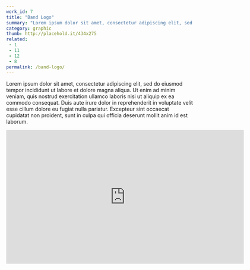 ```yaml
---
work_id: 7
title: "Band Logo"
summary: "Lorem ipsum dolor sit amet, consectetur adipiscing elit, sed do eiusmod tempor incididunt ut labore et dolore magna aliqua. Ut enim ad minim veniam, quis nostrud exercitation"
category: graphic
thumb: http://placehold.it/434x275
related:
 - 1
 - 11
 - 12
 - 8
permalink: /band-logo/
---
```

Lorem ipsum dolor sit amet, consectetur adipiscing elit, sed do eiusmod tempor incididunt ut labore et dolore magna aliqua. Ut enim ad minim veniam, quis nostrud exercitation ullamco laboris nisi ut aliquip ex ea commodo consequat. Duis aute irure dolor in reprehenderit in voluptate velit esse cillum dolore eu fugiat nulla pariatur. Excepteur sint occaecat cupidatat non proident, sunt in culpa qui officia deserunt mollit anim id est laborum.

<iframe src="https://player.vimeo.com/video/100902001" width="640" height="360" frameborder="0" webkitallowfullscreen mozallowfullscreen allowfullscreen></iframe>
